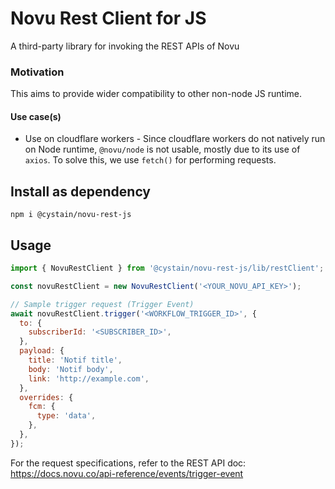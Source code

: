 # Novu Rest Client for JS

A third-party library for invoking the REST APIs of Novu

### Motivation

This aims to provide wider compatibility to other non-node JS runtime.

#### Use case(s)

- Use on cloudflare workers - Since cloudflare workers do not natively run on Node runtime, `@novu/node` is not usable, mostly due to its use of `axios`. To solve this, we use `fetch()` for performing requests.

## Install as dependency

```shell
npm i @cystain/novu-rest-js
```

## Usage

```js
import { NovuRestClient } from '@cystain/novu-rest-js/lib/restClient';

const novuRestClient = new NovuRestClient('<YOUR_NOVU_API_KEY>');

// Sample trigger request (Trigger Event)
await novuRestClient.trigger('<WORKFLOW_TRIGGER_ID>', {
  to: {
    subscriberId: '<SUBSCRIBER_ID>',
  },
  payload: {
    title: 'Notif title',
    body: 'Notif body',
    link: 'http://example.com',
  },
  overrides: {
    fcm: {
      type: 'data',
    },
  },
});
```

For the request specifications, refer to the REST API doc: https://docs.novu.co/api-reference/events/trigger-event
